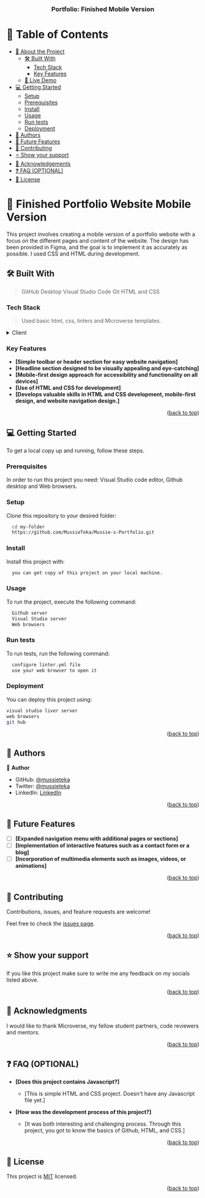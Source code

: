 <a name="readme-top"></a>

<!--
HOW TO USE:
This is an example of how you may give instructions on setting up your project locally.

Modify this file to match your project and remove sections that don't apply.

REQUIRED SECTIONS:
- Table of Contents
- About the Project
  - Built With
  - Live Demo
- Getting Started
- Authors
- Future Features
- Contributing
- Show your support
- Acknowledgements
- License

OPTIONAL SECTIONS:
- FAQ

After you're finished please remove all the comments and instructions!
-->

<div align="center">
  
  <h3><b>Portfolio: Finished Mobile Version</b></h3>

</div>

<!-- TABLE OF CONTENTS -->

# 📗 Table of Contents

- [📖 About the Project](#about-project)
  - [🛠 Built With](#built-with)
    - [Tech Stack](#tech-stack)
    - [Key Features](#key-features)
  - [🚀 Live Demo](#live-demo)
- [💻 Getting Started](#getting-started)
  - [Setup](#setup)
  - [Prerequisites](#prerequisites)
  - [Install](#install)
  - [Usage](#usage)
  - [Run tests](#run-tests)
  - [Deployment](#triangular_flag_on_post-deployment)
- [👥 Authors](#authors)
- [🔭 Future Features](#future-features)
- [🤝 Contributing](#contributing)
- [⭐️ Show your support](#support)
- [🙏 Acknowledgements](#acknowledgements)
- [❓ FAQ (OPTIONAL)](#faq)
- [📝 License](#license)

<!-- PROJECT DESCRIPTION -->

# 📖 Finished Portfolio Website Mobile Version <a name="about-project"></a>

This project involves creating a mobile version of a portfolio website with a focus on the different pages and content of the website. The design has been provided in Figma, and the goal is to implement it as accurately as possible. I used CSS and HTML during development.

## 🛠 Built With <a name="built-with"></a>

> GitHub Desktop
> Visual Studio Code
> Git
> HTML and CSS

### Tech Stack <a name="tech-stack"></a>

> Used basic html, css, linters and Microverse templates.

<details>
  <summary>Client</summary>
  <ul>
    <li><a href="https://www.w3.org/html/">HTML</a></li>
    <li><a href="https://www.w3.org/Style/CSS/">CSS</a></li>
</details>

<!-- Features -->

### Key Features <a name="key-features"></a>

- **[Simple toolbar or header section for easy website navigation]**
- **[Headline section designed to be visually appealing and eye-catching]**
- **[Mobile-first design approach for accessibility and functionality on all devices]**
- **[Use of HTML and CSS for development]**
- **[Develops valuable skills in HTML and CSS development, mobile-first design, and website navigation design.]**

<p align="right">(<a href="#readme-top">back to top</a>)</p>

<!-- GETTING STARTED -->

## 💻 Getting Started <a name="getting-started"></a>

To get a local copy up and running, follow these steps.

### Prerequisites

In order to run this project you need: Visual Studio code editor, Github desktop and Web browsers.

<!--
Example command:

```sh
 gem install rails
```
 -->

### Setup

Clone this repository to your desired folder:

```sh
  cd my-folder
  https://github.com/MussieTeka/Mussie-s-Portfolio.git
```

### Install

Install this project with:

```sh
  you can get copy of this project on your local machine.
```

### Usage

To run the project, execute the following command:

```sh
  Github server
  Visual Studio server
  Web browsers
```

### Run tests

To run tests, run the following command:

```sh
  configure linter.yml file
  use your web browser to open it
```

### Deployment

You can deploy this project using:

```sh
visual studio liver server
web browsers
git hub
```

<p align="right">(<a href="#readme-top">back to top</a>)</p>

<!-- AUTHORS -->

## 👥 Authors <a name="authors"></a>

👤 **Author**

- GitHub: [@mussieteka](https://github.com/MussieTeka)
- Twitter: [@mussieteka](https://twitter.com/mussieteka)
- LinkedIn: [LinkedIn](https://www.linkedin.com/in/mussieteka/)

<p align="right">(<a href="#readme-top">back to top</a>)</p>

<!-- FUTURE FEATURES -->

## 🔭 Future Features <a name="future-features"></a>

- [ ] **[Expanded navigation menu with additional pages or sections]**
- [ ] **[Implementation of interactive features such as a contact form or a blog]**
- [ ] **[Incorporation of multimedia elements such as images, videos, or animations]**

<p align="right">(<a href="#readme-top">back to top</a>)</p>

<!-- CONTRIBUTING -->

## 🤝 Contributing <a name="contributing"></a>

Contributions, issues, and feature requests are welcome!

Feel free to check the [issues page](../../issues/).

<p align="right">(<a href="#readme-top">back to top</a>)</p>

<!-- SUPPORT -->

## ⭐️ Show your support <a name="support"></a>

If you like this project make sure to write me any feedback on my socials listed above.

<p align="right">(<a href="#readme-top">back to top</a>)</p>

<!-- ACKNOWLEDGEMENTS -->

## 🙏 Acknowledgments <a name="acknowledgements"></a>

I would like to thank Microverse, my fellow student partners, code reviewers and mentors.

<p align="right">(<a href="#readme-top">back to top</a>)</p>

<!-- FAQ (optional) -->

## ❓ FAQ (OPTIONAL) <a name="faq"></a>

- **[Does this project contains Javascript?]**

  - [This is simple HTML and CSS project. Doesn't have any Javascript file yet.]

- **[How was the development process of this project?]**

  - [It was both interesting and challenging process. Through this project, you got to know the basics of Github, HTML, and CSS.]

<p align="right">(<a href="#readme-top">back to top</a>)</p>

<!-- LICENSE -->

## 📝 License <a name="license"></a>

This project is [MIT](./LICENSE) licensed.

<p align="right">(<a href="#readme-top">back to top</a>)</p>
